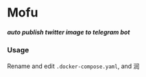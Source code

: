 # Mofu
##### auto publish twitter image to telegram bot

### Usage
Rename and edit `.docker-compose.yaml`, and 润